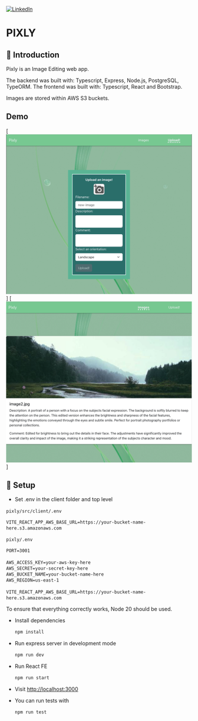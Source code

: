 
[![LinkedIn][linkedin-shield]][linkedin-url]

# PIXLY

## 💬 Introduction
Pixly is an Image Editing web app. 

The backend was built with: Typescript, Express, Node.js, PostgreSQL, TypeORM.
The frontend was built with: Typescript, React and Bootstrap.

Images are stored within AWS S3 buckets.

## Demo
[![image-upload](readme-images/pixly-image-upload.png)]
[![images-list](readme-images/pixly-images-list.png)]

## 🔧 Setup

- Set .env in the client folder and top level

`pixly/src/client/.env`
```.env
VITE_REACT_APP_AWS_BASE_URL=https://your-bucket-name-here.s3.amazonaws.com
```

`pixly/.env`
```.env
PORT=3001

AWS_ACCESS_KEY=your-aws-key-here
AWS_SECRET=your-secret-key-here
AWS_BUCKET_NAME=your-bucket-name-here
AWS_REGION=us-east-1

VITE_REACT_APP_AWS_BASE_URL=https://your-bucket-name-here.s3.amazonaws.com
```

To ensure that everything correctly works, Node 20 should be used.

- Install dependencies

  ```sh
  npm install
  ```

- Run express server in development mode

  ```sh
  npm run dev
  ```


- Run React FE

  ```sh
  npm run start
  ```

- Visit <http://localhost:3000>

- You can run tests with

  ```sh
  npm run test
  ```

[linkedin-shield]: https://img.shields.io/badge/-LinkedIn-black.svg?style=for-the-badge&logo=linkedin&colorB=555
[linkedin-url]: https://linkedin.com/in/anya-aven-6004b0132/

